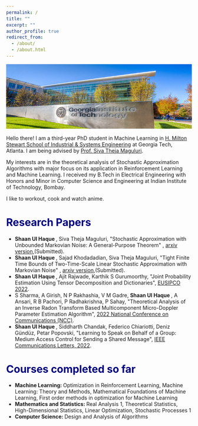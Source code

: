 ```yaml
---
permalink: /
title: ""
excerpt: ""
author_profile: true
redirect_from: 
  - /about/
  - /about.html
---
```


<img src="/images/GA_Tech.png" alt="hi" class="inline"/>

Hello there! I am a third-year PhD student in Machine Learning in [H. Milton Stewart School of Industrial & Systems Engineering](https://www.isye.gatech.edu/) at Georgia Tech, Atlanta. I am being advised by [Prof. Siva Theja Maguluri](https://sites.google.com/site/sivatheja/).

My interests are in the theoretical analysis of Stochastic Approximation Algorithms with major focus on its application in Reinforcement Learning and Machine Learning. I received my B.Tech in Electrical Engineering with Honors and Minor in Computer Science and Engineering at Indian Institute of Technology, Bombay. 

I like to workout, cook and watch anime. 

# <span style="color:navy;">Research Papers</span>
* <b> Shaan Ul Haque </b>, Siva Theja Maguluri, "Stochastic Approximation with Unbounded Markovian Noise: A General-Purpose Theorem" , [arxiv version](https://arxiv.org/pdf/2410.21704),(Submitted). <br>
* <b> Shaan Ul Haque </b>, Sajad Khodadadian, Siva Theja Maguluri, "Tight Finite Time Bounds of Two-Time-Scale Linear Stochastic Approximation with Markovian Noise" , [arxiv version](https://arxiv.org/abs/2401.00364),(Submitted). <br>
* <b> Shaan Ul Haque </b>, Ajit Rajwade, Karthik S Gurumoorthy, "Joint Probability Estimation Using Tensor Decomposition and Dictionaries", [EUSIPCO 2022](https://eurasip.org/Proceedings/Eusipco/Eusipco2022/pdfs/0002226.pdf).   <br>
* S Sharma, A Girish, N P Rakhashia, V M Gadre, <b> Shaan Ul Haque </b>, A Ansari, R B Pachori, P Radhakrishna, P Sahay, "Theoretical Analysis of an Inverse Radon Transform Based Multicomponent Micro-Doppler Parameter Estimation Algorithm", [2022 National Conference on Communications (NCC)](https://ieeexplore.ieee.org/abstract/document/9806802).  <br>
* <b> Shaan Ul Haque </b>, Siddharth Chandak, Federico Chiariotti, Deniz Gündüz, Petar Popovski, "Learning to Speak on Behalf of a Group: Medium Access Control for Sending a Shared Message", [IEEE Communications Letters, 2022](https://ieeexplore.ieee.org/abstract/document/9792282).  <br>

# <span style="color:navy;"> Courses completed so far</span>
* <b> Machine Learning: </b>Optimization in Reinforcement Learning, Machine Learning: Theory and Methods, Mathematical Foundations of Machine Learning, First order methods in optimization for Machine Learning <br>
* <b> Mathematics and Statistics: </b>Real Analysis 1, Theoretical Statistics, High-Dimensional Statistics, Linear Optimization, Stochastic Processes 1 <br>
* <b> Computer Science: </b>Design and Analysis of Algorithms <br>
